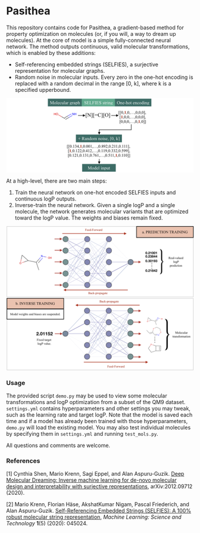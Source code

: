 # Pasithea

This repository contains code for Pasithea, a gradient-based method for property optimization on molecules (or, if you will, a way to dream up molecules). At the core of model is a simple fully-connected neural network. The method outputs continuous, valid molecular transformations, which is enabled by these additions:
* Self-referencing embedded strings (SELFIES), a surjective representation for molecular graphs.
* Random noise in molecular inputs. Every zero in the one-hot encoding is replaced with a random decimal in the range [0, k], where k is a specified upperbound.

<img align="center" src="./images/noise.png"/>

At a high-level, there are two main steps:
1. Train the neural network on one-hot encoded SELFIES inputs and continuous logP outputs.
2. Inverse-train the neural network. Given a single logP and a single molecule, the network generates molecular variants that are optimized toward the logP value. The weights and biases remain fixed.

<img align="center" src="./images/concept.png"/>

### Usage
The provided script `demo.py` may be used to view some molecular transformations and logP optimization from a subset of the QM9 dataset. `settings.yml` contains hyperparameters and other settings you may tweak, such as the learning rate and target logP. Note that the model is saved each time and if a model has already been trained with those hyperparameters, `demo.py` will load the existing model.
You may also test individual molecules by specifying them in `settings.yml` and running `test_mols.py`.

All questions and comments are welcome.

### References
[1] Cynthia Shen, Mario Krenn, Sagi Eppel, and Alan Aspuru-Guzik. [Deep Molecular Dreaming: Inverse machine learning for de-novo molecular design and interpretability with surjective representations](https://arxiv.org/abs/2012.09712), arXiv:2012.09712 (2020).

[2] Mario Krenn, Florian Häse, AkshatKumar Nigam, Pascal Friederich, and Alan Aspuru-Guzik. [Self-Referencing Embedded Strings (SELFIES): A 100% robust molecular string representation](https://iopscience.iop.org/article/10.1088/2632-2153/aba947), *Machine Learning: Science and Technology* **1**(5) (2020): 045024.
